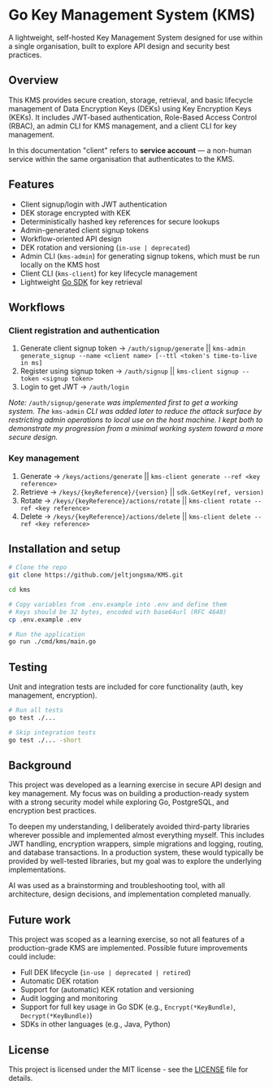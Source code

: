 # Go Key Management System (KMS)
A lightweight, self-hosted Key Management System designed for use within a single organisation, built to explore API design and security best practices. 

## Overview
This KMS provides secure creation, storage, retrieval, and basic lifecycle management of Data Encryption Keys (DEKs) using Key Encryption Keys (KEKs). It includes JWT-based authentication, Role-Based Access Control (RBAC), an admin CLI for KMS management, and a client CLI for key management.

In this documentation "client" refers to **service account** — a non-human service within the same organisation that authenticates to the KMS.

## Features
- Client signup/login with JWT authentication
- DEK storage encrypted with KEK
- Deterministically hashed key references for secure lookups
- Admin-generated client signup tokens
- Workflow-oriented API design
- DEK rotation and versioning (`in-use | deprecated`)
- Admin CLI (`kms-admin`) for generating signup tokens, which must be run locally on the KMS host
- Client CLI (`kms-client`) for key lifecycle management
- Lightweight [Go SDK](./pkg/sdk/README.md) for key retrieval  

## Workflows 
### Client registration and authentication
1. Generate client signup token -> `/auth/signup/generate` || `kms-admin generate_signup --name <client name> [--ttl <token's time-to-live in ms]`
2. Register using signup token -> `/auth/signup` || `kms-client signup --token <signup token>`
3. Login to get JWT -> `/auth/login`

*Note:* `/auth/signup/generate` *was implemented first to get a working system. 
The* `kms-admin` *CLI was added later to reduce the attack surface by restricting admin operations to local use on the host machine. 
I kept both to demonstrate my progression from a minimal working system toward a more secure design.*

### Key management
1. Generate -> `/keys/actions/generate` || `kms-client generate --ref <key reference>`
2. Retrieve -> `/keys/{keyReference}/{version}` || `sdk.GetKey(ref, version)`
3. Rotate -> `/keys/{keyReference}/actions/rotate` || `kms-client rotate --ref <key reference>`
4. Delete -> `/keys/{keyReference}/actions/delete` || `kms-client delete --ref <key reference>`

## Installation and setup
```bash
# Clone the repo
git clone https://github.com/jeltjongsma/KMS.git

cd kms

# Copy variables from .env.example into .env and define them
# Keys should be 32 bytes, encoded with base64url (RFC 4648)
cp .env.example .env

# Run the application
go run ./cmd/kms/main.go
```

## Testing
Unit and integration tests are included for core functionality (auth, key management, encryption).
```bash
# Run all tests
go test ./...

# Skip integration tests
go test ./... -short
```

## Background
This project was developed as a learning exercise in secure API design and key management. 
My focus was on building a production-ready system with a strong security model while exploring Go, PostgreSQL, and encryption best practices.

To deepen my understanding, I deliberately avoided third-party libraries wherever possible and implemented almost everything myself. 
This includes JWT handling, encryption wrappers, simple migrations and logging, routing, and database transactions.
In a production system, these would typically be provided by well-tested libraries, but my goal was to explore the underlying implementations.

AI was used as a brainstorming and troubleshooting tool, with all architecture, design decisions, and implementation completed manually.

## Future work
This project was scoped as a learning exercise, so not all features of a production-grade KMS are implemented.
Possible future improvements could include:
- Full DEK lifecycle (`in-use | deprecated | retired`)  
- Automatic DEK rotation  
- Support for (automatic) KEK rotation and versioning  
- Audit logging and monitoring
- Support for full key usage in Go SDK (e.g., `Encrypt(*KeyBundle)`, `Decrypt(*KeyBundle)`)
- SDKs in other languages (e.g., Java, Python)  

## License
This project is licensed under the MIT license - see the [LICENSE](LICENSE) file for details.